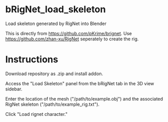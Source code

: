 # bRigNet_load_skeleton
Load skeleton generated by RigNet into Blender

This is directly from https://github.com/pKrime/brignet. Use https://github.com/zhan-xu/RigNet seperately to create the rig.

# Instructions

Download repository as .zip and install addon.

Access the "Load Skeleton" panel from the bRigNet tab in the 3D view sidebar.

Enter the location of the mesh ("/path/to/example.obj") and the associated RigNet skeleton ("/path/to/example_rig.txt").

Click "Load rignet character."
